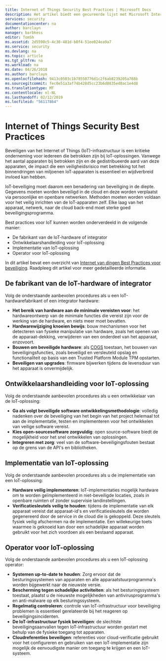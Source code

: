 ```yaml
---
title: Internet of Things Security Best Practices | Microsoft Docs
description: Het artikel biedt een gecureerde lijst met Microsoft Internet of Things Security Best Practices en algemene aanbevelingen.
services: security
documentationcenter: na
author: barclayn
manager: barbkess
editor: TomSh
ms.assetid: 2d5598c5-4c30-481d-b8f4-51ee024ea9a7
ms.service: security
ms.devlang: na
ms.topic: article
ms.tgt_pltfrm: na
ms.workload: na
ms.date: 04/26/2018
ms.author: barclayn
ms.openlocfilehash: 9413c0503c1b78550776d1c2f6ab8239205a788b
ms.sourcegitcommit: fec0e51a3af74b428d5cc23b6d0835ed0ac1e4d8
ms.translationtype: MT
ms.contentlocale: nl-NL
ms.lasthandoff: 02/12/2019
ms.locfileid: "56117864"
---
```

# <a name="internet-of-things-security-best-practices"></a>Internet of Things Security Best Practices

Beveiligen van het Internet of Things (IoT)-infrastructuur is een kritieke onderneming voor iedereen die betrokken zijn bij IoT-oplossingen. Vanwege het aantal apparaten bij betrokken zijn en de gedistribueerde aard van deze apparaten, de impact die een veiligheidsrisico met betrekking tot het binnendringen van miljoenen IoT-apparaten is essentieel en wijdverbreid invloed kan hebben.

IoT-beveiliging moet daarom een benadering van beveiliging in de diepte. Gegevens moeten worden beveiligd in de cloud en deze worden verplaatst via persoonlijke en openbare netwerken. Methoden moeten worden voldaan voor het veilig inrichten van de IoT-apparaten zelf. Elke laag van het apparaat, netwerk, naar de cloud back-end moet sterke goed beveiligingsprogramma.

Best practices voor IoT kunnen worden onderverdeeld in de volgende manier:

* De fabrikant van de IoT-hardware of integrator
* Ontwikkelaarshandleiding voor IoT-oplossing
* Implementatie van IoT-oplossing
* Operator voor IoT-oplossing

In dit artikel bevat een overzicht van [Internet van dingen Best Practices voor beveiliging](../iot-suite/iot-security-best-practices.md). Raadpleeg dit artikel voor meer gedetailleerde informatie.

## <a name="iot-hardware-manufacturer-or-integrator"></a>De fabrikant van de IoT-hardware of integrator

Volg de onderstaande aanbevolen procedures als u een IoT-hardwarefabrikant of een integrator hardware:

* **Het bereik van hardware aan de minimale vereisten voor**: het hardwareontwerp van de minimale functies die vereist zijn voor de werking van de hardware, en niets meer moet bevatten. 
* **Hardwarewijziging knoeien bewijs**: bouw mechanismen voor het detecteren van fysieke manipulatie van hardware, zoals het openen van de apparaat-dekking, verwijderen van een onderdeel van het apparaat, enzovoort. 
* **Bouwen om beveiligde hardware**: als [COGS](https://en.wikipedia.org/wiki/Cost_of_goods_sold) toestaan, het bouwen van beveiligingsfuncties, zoals beveiligd en versleuteld opslag en functionaliteit op basis van een Trusted Platform Module TPM opstarten.
* **Beveiligen van upgrades**: firmware bijwerken tijdens de levensduur van het apparaat is onvermijdelijk.

## <a name="iot-solution-developer"></a>Ontwikkelaarshandleiding voor IoT-oplossing

Volg de onderstaande aanbevolen procedures als u een ontwikkelaar van de IoT-oplossing:

* **Ga als volgt beveiligde software ontwikkelingsmethodologie**: volledig nadenken over de beveiliging van het begin van het project helemaal tot aan de implementatie, testen en implementeren voor het ontwikkelen van veilige software vereist.
* **Kies open-sourcesoftware zorgvuldig**: open source-software biedt de mogelijkheid voor het snel ontwikkelen van oplossingen.
* **Integreren met zorg**: veel van de software-beveiligingsfouten bestaat op de grens van de API's en bibliotheken. 

## <a name="iot-solution-deployer"></a>Implementatie van IoT-oplossing

Volg de onderstaande aanbevolen procedures als u de implementatie van een IoT-oplossing:

* **Hardware veilig implementeren**: IoT-implementaties mogelijk hardware om te worden geïmplementeerd in niet-beveiligde locaties, zoals in openbare ruimten of zonder supervisie landinstellingen.
* **Verificatiesleutels veilig te houden**: tijdens de implementatie van elk apparaat vereist dat apparaat-id's en verificatiesleutels die worden gegenereerd door de service in de cloud die is gekoppeld. Deze sleutels fysiek veilig afschermen na de implementatie. Een willekeurige toets waarmee is geknoeid kan door een schadelijke apparaat worden gebruikt voor het zich voordoen als een bestaand apparaat.

## <a name="iot-solution-operator"></a>Operator voor IoT-oplossing

Volg de onderstaande aanbevolen procedures als u een IoT-oplossing operator:

* **Systemen up-to-date te houden**: Zorg ervoor dat de besturingssystemen van apparaten en alle apparaatstuurprogramma's worden bijgewerkt naar de nieuwste versie. 
* **Bescherming tegen schadelijke activiteiten**: als het besturingssysteem toestaat, plaatst u de nieuwste mogelijkheden van antivirusprogramma's en anti-malware op elk besturingssysteem. 
* **Regelmatig controleren**: controle van IoT-infrastructuur voor beveiliging problemen is essentieel gerelateerde bij het reageren op beveiligingsincidenten.
* **De IoT-infrastructuur fysiek beveiligen**: de slechtste beveiligingsaanvallen tegen IoT-infrastructuur worden gestart met behulp van de fysieke toegang tot apparaten.
* **Cloudreferenties beveiligen**: referenties voor cloud-verificatie gebruikt voor het configureren en gebruiken van een IoT-implementatie zijn mogelijk de eenvoudigste manier om toegang te krijgen en een IoT-systeem. 


